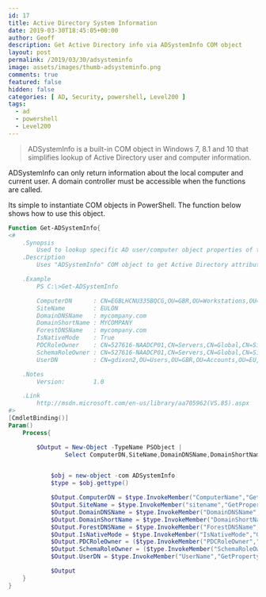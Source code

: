 ```yaml
---
id: 17
title: Active Directory System Information
date: 2019-03-30T18:45:05+00:00
author: Geoff
description: Get Active Directory info via ADSystemInfo COM object
layout: post
permalink: /2019/03/30/adsysteminfo
image: assets/images/thumb-adsysteminfo.png
comments: true
featured: false
hidden: false
categories: [ AD, Security, powershell, Level200 ]
tags:
  - ad
  - powershell
  - Level200
---
```

> ADSystemInfo is a built-in COM object in Windows 7, 8.1 and 10 that simplifies lookup of Active Directory user and computer information.

ADSystemInfo can only return information about the local computer and current user. A domain controller must be accessible when the functions are called.

Its simple to instantiate COM objects in PowerShell. The function below shows how to use this object.

```powershell
Function Get-ADSystemInfo{
<#
	.Synopsis
		Used to lookup specific AD user/computer object properties of the current session
	.Description
		Uses "ADSystemInfo" COM object to get Active Directory attributes for the current user and computer

	.Example
		PS C:\>Get-ADSystemInfo

		ComputerDN      : CN=EGBLHCNU335BQCG,OU=GBR,OU=Workstations,OU=EU,OU=Regions,DC=mycompany,DC=com
		SiteName        : EULON
		DomainDNSName   : mycompany.com
		DomainShortName : MYCOMPANY
		ForestDNSName   : mycompany.com
		IsNativeMode    : True
		PDCRoleOwner    : CN=527616-NAADCP01,CN=Servers,CN=Global,CN=Sites,CN=Configuration,DC=mycompany,DC=com
		SchemaRoleOwner : CN=527616-NAADCP01,CN=Servers,CN=Global,CN=Sites,CN=Configuration,DC=mycompany,DC=com
		UserDN          : CN=gdixon2,OU=Users,OU=GBR,OU=Accounts,OU=EU,OU=Regions,DC=mycompany,DC=com

	.Notes
		Version:        1.0

	.Link
		http://msdn.microsoft.com/en-us/library/aa705962(VS.85).aspx
#>
[CmdletBinding()]
Param()
	Process{

		$Output = New-Object -TypeName PSObject |
				Select ComputerDN,SiteName,DomainDNSName,DomainShortName,ForestDNSName,IsNativeMode,PDCRoleOwner,SchemaRoleOwner,UserDN


			$obj = new-object -com ADSystemInfo
			$type = $obj.gettype()

			$Output.ComputerDN = $type.InvokeMember("ComputerName","GetProperty",$null,$obj,$null)
			$Output.SiteName = $type.InvokeMember("sitename","GetProperty",$null,$obj,$null)
			$Output.DomainDNSName = $type.InvokeMember("DomainDNSName","GetProperty",$null,$obj,$null)
			$Output.DomainShortName = $type.InvokeMember("DomainShortName","GetProperty",$null,$obj,$null)
			$Output.ForestDNSName = $type.InvokeMember("ForestDNSName","GetProperty",$null,$obj,$null)
			$Output.IsNativeMode = $type.InvokeMember("IsNativeMode","GetProperty",$null,$obj,$null)
			$Output.PDCRoleOwner = ($type.InvokeMember("PDCRoleOwner","GetProperty",$null,$obj,$null) -replace "CN=NTDS Settings,","")
			$Output.SchemaRoleOwner = ($type.InvokeMember("SchemaRoleOwner","GetProperty",$null,$obj,$null) -replace "CN=NTDS Settings,","")
			$Output.UserDN = $type.InvokeMember("UserName","GetProperty",$null,$obj,$null)

			$Output
	}
}
```


